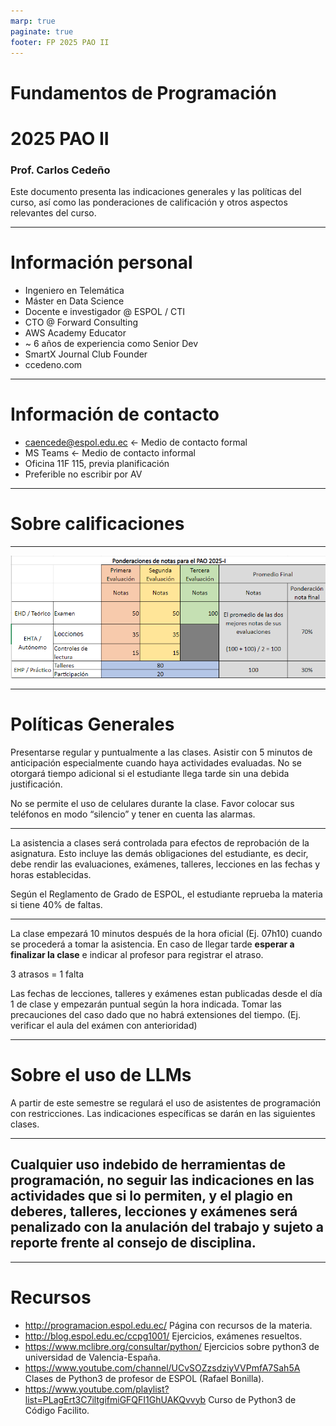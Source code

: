 ```yaml
---
marp: true
paginate: true
footer: FP 2025 PAO II
---
```


# Fundamentos de Programación
# 2025 PAO II 

### Prof. Carlos Cedeño

Este documento presenta las indicaciones generales y las políticas del curso, así como las ponderaciones de calificación y otros aspectos relevantes del curso.

---


# Información personal

- Ingeniero en Telemática
- Máster en Data Science
- Docente e investigador @ ESPOL / CTI
- CTO @ Forward Consulting
- AWS Academy Educator
- ~ 6 años de experiencia como Senior Dev
- SmartX Journal Club Founder
- ccedeno.com

---

# Información de contacto

-   caencede@espol.edu.ec <- Medio de contacto formal
-   MS Teams              <- Medio de contacto informal
-   Oficina 11F 115, previa planificación
-   Preferible no escribir por AV

---

# Sobre calificaciones

---


![bg center 90%](ponderacion.png)

---

# Políticas Generales

Presentarse regular y puntualmente a las clases. Asistir con 5 minutos de anticipación especialmente cuando haya actividades evaluadas. No se otorgará tiempo adicional si el estudiante llega tarde sin una debida justificación.

No se permite el uso de celulares durante la clase. Favor colocar sus teléfonos en modo “silencio” y tener en cuenta las alarmas. 

---

La asistencia a clases será controlada para efectos de reprobación de la asignatura. Esto incluye las demás obligaciones del estudiante, es decir, debe rendir las evaluaciones, exámenes, talleres, lecciones en las fechas y horas establecidas.

Según el Reglamento de Grado de ESPOL, el estudiante reprueba la materia si tiene 40% de faltas.


---

La clase empezará 10 minutos después de la hora oficial (Ej. 07h10) cuando se procederá a tomar la asistencia. En caso de llegar tarde **esperar a finalizar la clase** e indicar al profesor para registrar el atraso.

3 atrasos = 1 falta

Las fechas de lecciones, talleres y exámenes estan publicadas desde el día 1 de clase y empezarán puntual según la hora indicada. Tomar las precauciones del caso dado que no habrá extensiones del tiempo. (Ej. verificar el aula del exámen con anterioridad)


---

# Sobre el uso de LLMs

A partir de este semestre se regulará el uso de asistentes de programación con restricciones. Las indicaciones específicas se darán en las siguientes clases.

---

## Cualquier uso indebido de herramientas de programación, no seguir las indicaciones en las actividades que si lo permiten, y el plagio en deberes, talleres, lecciones y exámenes será penalizado con la anulación del trabajo y sujeto a reporte frente al consejo de disciplina.

---


# Recursos

- http://programacion.espol.edu.ec/ Página con recursos de la materia.
- http://blog.espol.edu.ec/ccpg1001/ Ejercicios, exámenes resueltos.
- https://www.mclibre.org/consultar/python/  Ejercicios sobre python3 de universidad de Valencia-España. 
- https://www.youtube.com/channel/UCvSOZzsdziyVVPmfA7Sah5A  Clases de Python3 de profesor de ESPOL (Rafael Bonilla).
- https://www.youtube.com/playlist?list=PLagErt3C7iltgifmiGFQFI1GhUAKQvvyb  Curso de Python3 de Código Facilito.
